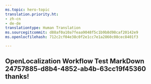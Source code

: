 ```yaml
---
ms.topic: hero-topic
translation.priority.ht:
- zh-cn
- de-de
translationtype: Human Translation
ms.sourcegitcommit: d88af0a10a7feaa9048f5c1b9b8d98caf20142e9
ms.openlocfilehash: 712c2cf04e38c0f2e1cc7e1a2860c08cec8401f3

---
```

## OpenLocalization Workflow Test MarkDown 24757885-d8b4-4852-ab4b-63cc19f45360 thanks!



<!--HONumber=Oct16_HO4-->


